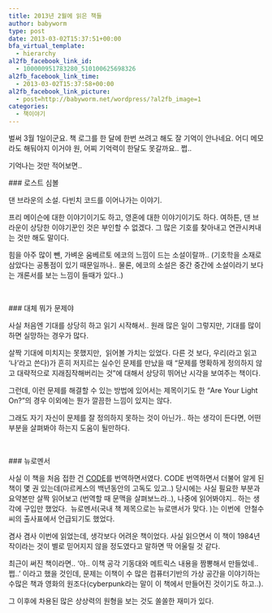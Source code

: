 ```yaml
---
title: 2013년 2월에 읽은 책들
author: babyworm
type: post
date: 2013-03-02T15:37:51+00:00
bfa_virtual_template:
  - hierarchy
al2fb_facebook_link_id:
  - 100000951783280_510100625698326
al2fb_facebook_link_time:
  - 2013-03-02T15:37:58+00:00
al2fb_facebook_link_picture:
  - post=http://babyworm.net/wordpress/?al2fb_image=1
categories:
  - 책이야기
---
```

벌써 3월 1일이군요. 책 로그를 한 달에 한번 쓰려고 해도 잘 기억이 안나네요. 어디 메모라도 해둬야지 이거야 원, 어찌 기억력이 한달도 못갈까요.. 쩝..

기억나는 것만 적어보면..

### 로스트 심볼

댄 브라운의 소설. 다빈치 코드를 이어나가는 이야기.

프리 메이슨에 대한 이야기이기도 하고, 영혼에 대한 이야기이기도 하다. 여하튼, 댄 브라운이 상당한 이야기꾼인 것은 부인할 수 없겠다. 그 많은 기호를 찾아내고 연관시켜내는 것만 해도 말이다.

힘을 아주 많이 뺀, 가벼운 움베르토 에코의 느낌이 드는 소설이랄까.. (기호학을 소재로 삼았다는 공통점이 있기 때문일까나.. 물론, 에코의 소설은 중간 중간에 소설이라기 보다는 개론서를 보는 느낌이 들때가 있다..)

 

### 대체 뭐가 문제야

사실 처음엔 기대를 상당히 하고 읽기 시작해서..
원래 많은 일이 그렇지만, 기대를 많이 하면 실망하는 경우가 많다.

살짝 기대에 미치지는 못했지만,  읽어볼 가치는 있었다. 다른 것 보다, 우리(라고 읽고 ‘나’라고 쓴다)가 흔히 저지르는 실수인 문제를 만났을 때 “문제를 명확하게 정의하지 않고 대략적으로 지래짐작해버리는 것”에 대해서 상당히 뛰어난 시각을 보여주는 책이다.

그런데, 이런 문제를 해결할 수 있는 방법에 있어서는 제목이기도 한 “Are Your Light On?”의 경우 이외에는 뭔가 깔끔한 느낌이 있지는 않다.

그래도 자기 자신이 문제를 잘 정의하지 못하는 것이 아닌가.. 하는 생각이 든다면, 어떤 부분을 살펴봐야 하는지 도움이 될만하다.

 

### 뉴로멘서

사실 이 책을 처음 접한 건 [CODE][1]를 번역하면서였다. CODE 번역하면서 더불어 알게 된 책이 몇 권 있는데(마르케스의 백년동안의 고독도 있고..) 당시에는 사실 필요한 부분과 요약본만 살짝 읽어보고 (번역할 때 문맥을 살펴보느라..), 나중에 읽어봐야지.. 하는 생각에 구입만 했었다.  뉴로멘서(국내 책 제목으로는 뉴로맨서가 맞다. )는 이번에  안철수씨의 출사표에서 언급되기도 했었다.

겸사 겸사 이번에 읽었는데, 생각보다 어려운 책이었다. 사실 읽으면서 이 책이 1984년작이라는 것이 별로 믿어지지 않을 정도였다고 말하면 딱 어울릴 것 같다.

최근이 써진 책이라면.. ‘아.. 이책 공각 기동대와 메트릭스 내용을 짬뽕해서 만들었네.. 쩝..’ 이라고 했을 것인데, 문제는 이책이 수 많은 컴퓨터기반의 가상 공간을 이야기하는 수많은 책과 영화의 원조다(cyberpunk라는 말이 이 책에서 만들어진 것이기도 하고..).

그 이후에 차용된 많은 상상력의 원형을 보는 것도 쏠쏠한 재미가 있다.

 

 [1]: http://www.yes24.com/24/Goods/4216805?Acode=101